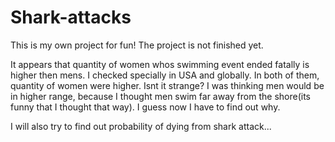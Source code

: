 # Shark-attacks
This is my own project for fun! The project is not finished yet. 

It appears that quantity of women whos swimming event ended fatally is higher then mens. 
I checked specially in USA and globally. In both of them, quantity of women were higher. Isnt it strange? 
I was thinking men would be in higher range, because I thought men swim far away from the shore(its funny that I thought that way).
I guess now I have to find out why. 

I will also try to find out probability of dying from shark attack...  
